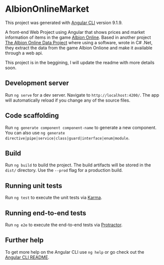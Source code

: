 # AlbionOnlineMarket

This project was generated with [Angular CLI](https://github.com/angular/angular-cli) version 9.1.9.

A front-end Web Project using Angular that shows prices and market information of items in the game [Albion Online](https://albiononline.com/en/home). Based in another project [The Albion Online Data Project](https://www.albion-online-data.com/) where using a software, wrote in C# .Net, they extract the data from the game Albion Onlione and make it available through a web api. 

This project is in the beggining, I will update the readme with more details soon. 

## Development server

Run `ng serve` for a dev server. Navigate to `http://localhost:4200/`. The app will automatically reload if you change any of the source files.

## Code scaffolding

Run `ng generate component component-name` to generate a new component. You can also use `ng generate directive|pipe|service|class|guard|interface|enum|module`.

## Build

Run `ng build` to build the project. The build artifacts will be stored in the `dist/` directory. Use the `--prod` flag for a production build.

## Running unit tests

Run `ng test` to execute the unit tests via [Karma](https://karma-runner.github.io).

## Running end-to-end tests

Run `ng e2e` to execute the end-to-end tests via [Protractor](http://www.protractortest.org/).

## Further help

To get more help on the Angular CLI use `ng help` or go check out the [Angular CLI README](https://github.com/angular/angular-cli/blob/master/README.md).
